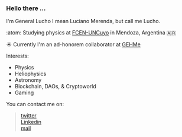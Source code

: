 ### Hello there ... 

I'm General Lucho I mean Luciano Merenda, but call me Lucho. 

:atom: Studying physics at [FCEN-UNCuyo](https://fcen.uncuyo.edu.ar) in Mendoza, Argentina 🇦🇷 

☀️ Currently I'm an ad-honorem collaborator at [GEHMe](https://sites.google.com/um.edu.ar/gehme/home)

Interests:
  + Physics
  + Heliophysics
  + Astronomy
  + Blockchain, DAOs, & Cryptoworld
  + Gaming

You can contact me on:
> [twitter](https://twitter.com/LuchoMerenda)  
> [Linkedin](https://www.linkedin.com/in/luciano-merenda/)  
> [mail](mailto:lucianomerenda3@gmail.com)

